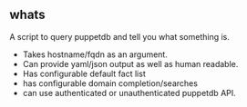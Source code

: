 whats
-----

A script to query puppetdb and tell you what something is.

* Takes hostname/fqdn as an argument. 
* Can provide yaml/json output as well as human readable.
* Has configurable default fact list
* has configurable domain completion/searches
* can use authenticated or unauthenticated puppetdb API. 



